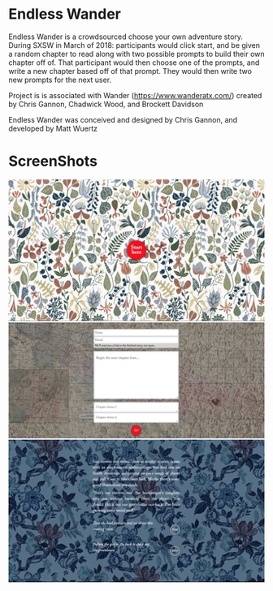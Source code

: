 # Endless Wander

Endless Wander is a crowdsourced choose your own adventure story. During SXSW in March of 2018: participants would click start, and be given a random chapter to read along with two possible prompts to build their own chapter off of. That participant would then choose one of the prompts, and write a new chapter based off of that prompt. They would then write two new prompts for the next user.


Project is is associated with Wander (https://www.wanderatx.com/) created by Chris Gannon, Chadwick Wood, and Brockett Davidson

Endless Wander was conceived and designed by Chris Gannon, and developed by Matt Wuertz
# ScreenShots


![Alt text](/screenShots/home.jpg?raw=true "Home")
![Alt text](/screenShots/new.jpg?raw=true "New")
![Alt text](/screenShots/show.jpg?raw=true "Show")
